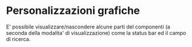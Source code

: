 # Personalizzazioni grafiche

E' possibile visualizzare/nascondere alcune parti del componenti (a seconda della modalita' di visualizzazione) come la status bar ed il campo di ricerca.

